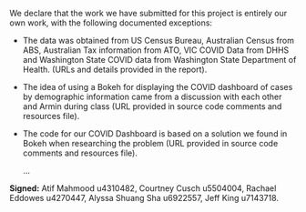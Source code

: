 We declare that the work we have submitted for this project is entirely our own
work, with the following documented exceptions:

- The data was obtained from US Census Bureau, Australian Census from ABS, Australian Tax information from ATO, VIC 
 COVID Data from DHHS and Washington State COVID data from Washington State Department of Health. (URLs and details 
 provided in the report).
- The idea of using a Bokeh for displaying the COVID dashboard of cases by demographic information came from a 
discussion with each other and Armin during class (URL provided in source code comments and resources file).
- The code for our COVID Dashboard is based on a solution we found in Bokeh when researching the problem (URL provided 
in source code comments and resources file).

    ...

**Signed:**
Atif Mahmood u4310482,
Courtney Cusch u5504004,
Rachael Eddowes u4270447,
Alyssa Shuang Sha u6922557,
Jeff King u7143718.
